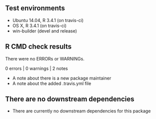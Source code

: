 ## Test environments

* Ubuntu 14.04, R 3.4.1 (on travis-ci)
* OS X, R 3.4.1 (on travis-ci)
* win-builder (devel and release)

## R CMD check results

There were no ERRORs or WARNINGs.

0 errors | 0 warnings | 2 notes

* A note about there is a new package maintainer
* A note about the added .travis.yml file

## There are no downstream dependencies

* There are currently no downstream dependencies for this package
  

